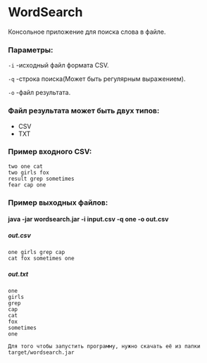 # WordSearch
Консольное приложение для поиска слова в файле.

### Параметры:
```-i``` -исходный файл формата CSV.

```-q``` -строка поиска(Может быть регулярным выражением).

```-o``` -файл результата.

### Файл результата может быть двух типов:
+ CSV
+ TXT

### Пример входного CSV:

```csv
two one cat
two girls fox
result grep sometimes
fear cap one
```
### Пример выходных файлов:

#### java -jar wordsearch.jar -i input.csv -q one -o out.csv

##### out.csv
```csv
one girls grep cap
cat fox sometimes one
```
##### out.txt

```csv
one
girls
grep
cap
cat
fox
sometimes
one
```

```
Для того чтобы запустить программу, нужно скачать её из папки target/wordsearch.jar
```

